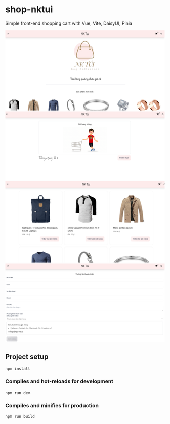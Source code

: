 # shop-nktui

Simple front-end shopping cart with Vue, Vite, DaisyUI, Pinia

<img src="./imgs/home.png" alt="Home Page"/>
<img src="./imgs/cart.png" alt="Card"/>
<img src="./imgs/products.png" alt="Products"/>
<img src="./imgs/payment.png" alt="Payment Form"/>

## Project setup
```
npm install
```

### Compiles and hot-reloads for development
```
npm run dev
```

### Compiles and minifies for production
```
npm run build
```